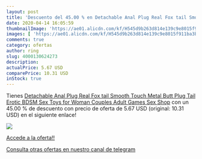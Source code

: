 ```yaml
---
layout: post
title: 'Descuento del 45.00 % en Detachable Anal Plug Real Fox tail Smoot'
date: 2020-04-14 16:05:59
thumbnailImage: 'https://ae01.alicdn.com/kf/H545d9b263d814e139c9e8015f911ba3bB/Detachable-Anal-Plug-Real-Fox-tail-Smooth-Touch-Metal-Butt-Plug-Tail-Erotic-BDSM-Sex-Toys.jpg_350x350._SL200_.jpg'
images: [ 'https://ae01.alicdn.com/kf/H545d9b263d814e139c9e8015f911ba3bB/Detachable-Anal-Plug-Real-Fox-tail-Smooth-Touch-Metal-Butt-Plug-Tail-Erotic-BDSM-Sex-Toys.jpg_350x350._SL200_.jpg' ]
comments: true
category: ofertas
author: ring
slug: 4000130624273
description:
actualPrice: 5.67 USD
comparePrice: 10.31 USD
inStock: true
---
```


Tienes [Detachable Anal Plug Real Fox tail Smooth Touch Metal Butt Plug Tail Erotic BDSM Sex Toys for Woman Couples Adult Games Sex Shop](https://www.amazon.com/dp/4000130624273/?tag=redken08-20) con un 45.00 % de descuento con precio de oferta de 5.67 USD (original: 10.31 USD) en el siguiente enlace!

[![](https://ae01.alicdn.com/kf/H545d9b263d814e139c9e8015f911ba3bB/Detachable-Anal-Plug-Real-Fox-tail-Smooth-Touch-Metal-Butt-Plug-Tail-Erotic-BDSM-Sex-Toys.jpg_350x350._SL200_.jpg)](https://www.amazon.com/dp/4000130624273/?tag=redken08-20)

[Accede a la oferta!!](https://www.amazon.com/dp/4000130624273/?tag=redken08-20)

[Consulta otras ofertas en nuestro canal de telegram](https://t.me/s/ofertas25)
